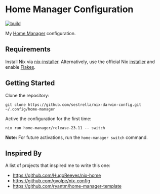 # Home Manager Configuration

[![build](https://github.com/sestrella/home-manager.config/actions/workflows/build.yml/badge.svg)](https://github.com/sestrella/home-manager.config/actions/workflows/build.yml)

My [Home Manager](https://github.com/nix-community/home-manager) configuration.

## Requirements

Install Nix via
[nix-installer](https://github.com/DeterminateSystems/nix-installer).
Alternatively, use the official Nix
[installer](https://nixos.org/guides/install-nix.html) and enable
[Flakes](https://nixos.wiki/wiki/Flakes).

## Getting Started

Clone the repository:

```
git clone https://github.com/sestrella/nix-darwin-config.git ~/.config/home-manager
```

Active the configuration for the first time:

```
nix run home-manager/release-23.11 -- switch
```

**Note:** For future activations, run the `home-manager switch` command.

## Inspired By

A list of projects that inspired me to write this one:

- https://github.com/HugoReeves/nix-home
- https://github.com/gvolpe/nix-config
- https://github.com/ryantm/home-manager-template

